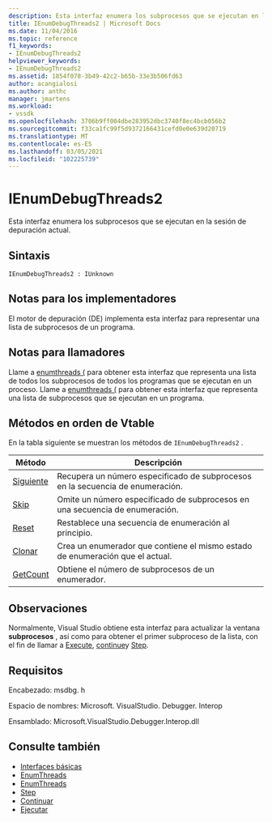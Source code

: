 ```yaml
---
description: Esta interfaz enumera los subprocesos que se ejecutan en la sesión de depuración actual.
title: IEnumDebugThreads2 | Microsoft Docs
ms.date: 11/04/2016
ms.topic: reference
f1_keywords:
- IEnumDebugThreads2
helpviewer_keywords:
- IEnumDebugThreads2
ms.assetid: 1854f078-3b49-42c2-b65b-33e3b506fd63
author: acangialosi
ms.author: anthc
manager: jmartens
ms.workload:
- vssdk
ms.openlocfilehash: 3706b9ff004dbe283952dbc3740f8ec4bcb056b2
ms.sourcegitcommit: f33ca1fc99f5d9372166431cefd0e0e639d20719
ms.translationtype: MT
ms.contentlocale: es-ES
ms.lasthandoff: 03/05/2021
ms.locfileid: "102225739"
---
```

# <a name="ienumdebugthreads2"></a>IEnumDebugThreads2
Esta interfaz enumera los subprocesos que se ejecutan en la sesión de depuración actual.

## <a name="syntax"></a>Sintaxis

```
IEnumDebugThreads2 : IUnknown
```

## <a name="notes-for-implementers"></a>Notas para los implementadores
 El motor de depuración (DE) implementa esta interfaz para representar una lista de subprocesos de un programa.

## <a name="notes-for-callers"></a>Notas para llamadores
 Llame a [enumthreads (](../../../extensibility/debugger/reference/idebugprocess2-enumthreads.md) para obtener esta interfaz que representa una lista de todos los subprocesos de todos los programas que se ejecutan en un proceso. Llame a [enumthreads (](../../../extensibility/debugger/reference/idebugprogram2-enumthreads.md) para obtener esta interfaz que representa una lista de subprocesos que se ejecutan en un programa.

## <a name="methods-in-vtable-order"></a>Métodos en orden de Vtable
 En la tabla siguiente se muestran los métodos de `IEnumDebugThreads2` .

|Método|Descripción|
|------------|-----------------|
|[Siguiente](../../../extensibility/debugger/reference/ienumdebugthreads2-next.md)|Recupera un número especificado de subprocesos en la secuencia de enumeración.|
|[Skip](../../../extensibility/debugger/reference/ienumdebugthreads2-skip.md)|Omite un número especificado de subprocesos en una secuencia de enumeración.|
|[Reset](../../../extensibility/debugger/reference/ienumdebugthreads2-reset.md)|Restablece una secuencia de enumeración al principio.|
|[Clonar](../../../extensibility/debugger/reference/ienumdebugthreads2-clone.md)|Crea un enumerador que contiene el mismo estado de enumeración que el actual.|
|[GetCount](../../../extensibility/debugger/reference/ienumdebugthreads2-getcount.md)|Obtiene el número de subprocesos de un enumerador.|

## <a name="remarks"></a>Observaciones
 Normalmente, Visual Studio obtiene esta interfaz para actualizar la ventana **subprocesos** , así como para obtener el primer subproceso de la lista, con el fin de llamar a [Execute](../../../extensibility/debugger/reference/idebugprocess3-execute.md), [continue](../../../extensibility/debugger/reference/idebugprocess3-continue.md)y [Step](../../../extensibility/debugger/reference/idebugprocess3-step.md).

## <a name="requirements"></a>Requisitos
 Encabezado: msdbg. h

 Espacio de nombres: Microsoft. VisualStudio. Debugger. Interop

 Ensamblado: Microsoft.VisualStudio.Debugger.Interop.dll

## <a name="see-also"></a>Consulte también
- [Interfaces básicas](../../../extensibility/debugger/reference/core-interfaces.md)
- [EnumThreads](../../../extensibility/debugger/reference/idebugprocess2-enumthreads.md)
- [EnumThreads](../../../extensibility/debugger/reference/idebugprogram2-enumthreads.md)
- [Step](../../../extensibility/debugger/reference/idebugprocess3-step.md)
- [Continuar](../../../extensibility/debugger/reference/idebugprocess3-continue.md)
- [Ejecutar](../../../extensibility/debugger/reference/idebugprocess3-execute.md)
